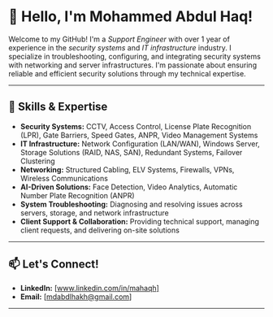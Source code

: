 # 👋 Hello, I'm Mohammed Abdul Haq!

Welcome to my GitHub! I'm a *Support Engineer* with over 1 year of experience in the *security systems* and *IT infrastructure* industry. I specialize in troubleshooting, configuring, and integrating security systems with networking and server infrastructures.
I'm passionate about ensuring reliable and efficient security solutions through my technical expertise.

---

## 🔧 Skills & Expertise

- **Security Systems:** CCTV, Access Control, License Plate Recognition (LPR), Gate Barriers, Speed Gates, ANPR, Video Management Systems
- **IT Infrastructure:** Network Configuration (LAN/WAN), Windows Server, Storage Solutions (RAID, NAS, SAN), Redundant Systems, Failover Clustering
- **Networking:** Structured Cabling, ELV Systems, Firewalls, VPNs, Wireless Communications
- **AI-Driven Solutions:** Face Detection, Video Analytics, Automatic Number Plate Recognition (ANPR)
- **System Troubleshooting:** Diagnosing and resolving issues across servers, storage, and network infrastructure
- **Client Support & Collaboration:** Providing technical support, managing client requests, and delivering on-site solutions

---

## 📫 Let's Connect!

- **LinkedIn:** [www.linkedin.com/in/mahaqh]
- **Email:** [mdabdlhakh@gmail.com]

---

<!---
elHakh/elHakh is a ✨ special ✨ repository because its `README.md` (this file) appears on your GitHub profile.
You can click the Preview link to take a look at your changes.
--->

